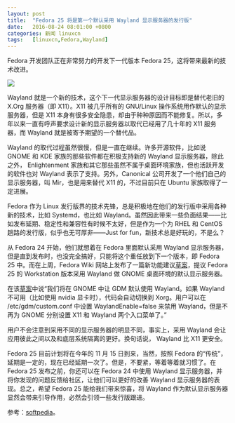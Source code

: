 ```yaml
---
layout: post
title:	"Fedora 25 将是第一个默认采用 Wayland 显示服务器的发行版"
date:	2016-08-24 08:01:00 +0800 
categories:	新闻 linuxcn 
tags:	[linuxcn,Fedora,Wayland]
---
```



Fedora 开发团队正在非常努力的开发下一代版本 Fedora 25，这将带来最新的技术改进。


![](/Asserts/Images//attachment/album/201608/23/235902ir1a7skoasas4mk6.jpg)


Wayland 就是一个新的技术，这个下一代显示服务器的设计目标即是替代老旧的 X.Org 服务器（即 X11）。X11 被几乎所有的 GNU/Linux 操作系统用作默认的显示服务器，但是 X11 本身有很多安全隐患，却由于种种原因而不能修复。所以，多年以来一直有呼声要求设计新的显示服务器以取代已经用了几十年的 X11 服务器，而 Wayland 就是被寄予期望的一个替代品。


Wayland 的取代过程虽然很慢，但是一直在继续。许多开源软件，比如说 GNOME 和 KDE 家族的那些软件都在积极支持新的 Wayland 显示服务器，除此之外， Enlightenment 家族和其它那些虽然不属于桌面环境家族，但也活跃开发的软件也对 Wayland 表示了支持。另外，Canonical 公司开发了一个他们自己的显示服务器，叫 Mir，也是用来替代 X11 的，不过目前只在 Ubuntu 家族取得了一定进展。


Fedora 作为 Linux 发行版界的技术先锋，总是积极地在他们的发行版中采用各种新的技术，比如 Systemd，也比如 Wayland。虽然因此带来一些负面结果——比如发布延期、稳定性和兼容性有时候不太好，但是作为一个为 RHEL 和 CentOS 趟路的发行版，似乎也无可厚非——Just for fun，新技术总是好玩的，不是么？


从 Fedora 24 开始，他们就想着在 Fedora 里面默认采用 Wayland 显示服务器，但是直到发布时，也没完全搞好，只能将这个重任放到下一个版本，即 Fedora 25 中。而在上周，Fedora Wiki 网站上发布了一篇新功能建议[草案](https://fedoraproject.org/wiki/Changes/WaylandByDefault)，提议 Fedora 25 的 Workstation 版本采用 Wayland 做 GNOME 桌面环境的默认显示服务器。


在该[草案](https://fedoraproject.org/wiki/Changes/WaylandByDefault)中说“我们将在 GNOME 中让 GDM 默认使用 Wayland。如果 Wayland 不可用（比如使用 nvidia 显卡时），代码会自动切换到 Xorg。用户可以在 /etc/gdm/custom.conf 中设置 WaylandEnable=false 来禁用 Wayland，但是不再为 GNOME 分别设置 X11 和 Wayland 两个入口菜单了。”


用户不会注意到采用不同的显示服务器的明显不同，事实上，采用 Wayland 会让应用彼此之间以及和底层系统隔离的更好。换句话说， Wayland 比 X11 更安全。


Fedora 25 目前计划将在今年的 11 月 15 日到来，当然，按照 Fedora 的“传统”，延期是一定的，现在已经延期一次了。但是，不要紧，等着等着就习惯了。在 Fedora 25 发布之前，你还可以在 Fedora 24 中使用 Wayland 显示服务器，并将你发现的问题反馈给社区，让他们可以更好的改善 Wayland 显示服务器的表现。总之，希望 Fedora 25 能给我们带来惊喜，将 Wayland 作为默认显示服务器显然会带来引导作用，必然会引领一些发行版跟进。 


参考：[softpedia](http://news.softpedia.com/news/fedora-25-linux-os-to-arrive-on-november-15-ship-with-wayland-by-default-507547.shtml)。
